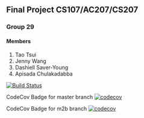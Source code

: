 ## Final Project CS107/AC207/CS207
### Group 29
#### Members

1. Tao Tsui
2. Jenny Wang
3. Dashiell Saver-Young
4. Apisada Chulakadabba

[![Build Status](https://travis-ci.com/climate-change-is-real-python-dev/cs107-FinalProject.svg?branch=Milestone_1B)](https://travis-ci.com/climate-change-is-real-python-dev/cs107-FinalProject)

CodeCov Badge for master branch
[![codecov](https://codecov.io/gh/climate-change-is-real-python-dev/cs107-FinalProject/branch/master/graph/badge.svg)](https://codecov.io/gh/climate-change-is-real-python-dev/cs107-FinalProject)

CodeCov Badge for m2b branch
[![codecov](https://codecov.io/gh/climate-change-is-real-python-dev/cs107-FinalProject/branch/m2b/graph/badge.svg)](https://codecov.io/gh/climate-change-is-real-python-dev/cs107-FinalProject)
